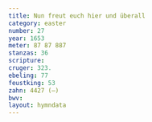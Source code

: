 ```yaml
---
title: Nun freut euch hier und überall
category: easter
number: 27
year: 1653
meter: 87 87 887
stanzas: 36
scripture: 
cruger: 323.
ebeling: 77
feustking: 53
zahn: 4427 (—)
bwv: 
layout: hymndata
---
```

<br>

